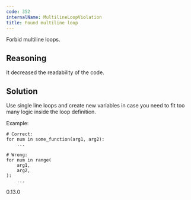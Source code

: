 ```yaml
---
code: 352
internalName: MultilineLoopViolation
title: Found multiline loop
---
```


Forbid multiline loops.

## Reasoning
It decreased the readability of the code.

## Solution
Use single line loops and create new variables in case you need to
fit too many logic inside the loop definition.

Example:

    # Correct:
    for num in some_function(arg1, arg2):
        ...
    
    # Wrong:
    for num in range(
        arg1,
        arg2,
    ):
        ...

<div class="versionadded">

0.13.0

</div>